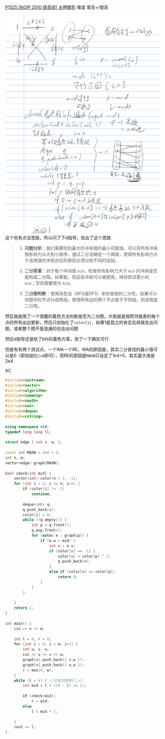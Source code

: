 [P1525 [NOIP 2010 提高组] 关押罪犯](https://www.luogu.com.cn/problem/P1525)
难度
普及+/提高

![photo](../../photo/P1525%20[NOIP%202010%20提高组]%20关押罪犯_已批注.png)
这个也有点没思路，所以问了下d指导，给出了这个思路
>1. **问题分析**：我们需要找到最大的冲突值的最小可能值。可以将所有冲突按影响力从大到小排序，通过二分法确定一个阈值，使得所有影响力大于该阈值的冲突对应的罪犯必须分到不同的监狱。
>
>2. **二分答案**：对于每个中间值 `mid`，检查所有影响力大于 `mid` 的冲突是否能构成二分图。如果能，则这些冲突可以被避免，继续尝试更小的 `mid`；否则需要增大 `mid`。
>
>3. **二分图判断**：使用染色法（BFS或DFS）来检查图的二分性。如果可以将图中的节点分成两组，使得所有边的两个节点属于不同组，则该图是二分图。

然后我就用了一个很蠢的着色方法判断是否为二分图，大抵就是按照邻接表的每个点的所有出边更新，然后只初始化了`color[1]`，如果1是孤立的肯定后续就会出问题，或者整个图不是连通的也会出问题

然后d指导还是给了bfs的着色方案，改了一下确实可行

但是有有两个测试点，一个WA一个RE，WA的原因是，其实二分查找的最小值可以是0（即初始化`l=0`即可），而RE的原因是`MAXN`只设定了1e4+5，其实最大值是2e4

AC
```c++
#include<iostream>
#include<vector>
#include<algorithm>
#include<iomanip>
#include<cmath>
#include<set>
#include<deque>
#include<cstring>

using namespace std;
typedef long long ll;

struct edge { int v, w; };

const int MAXN = 2e4 + 5;
int n, m;
vector<edge> graph[MAXN];

bool check(int mid) {
	vector<int> color(n + 1, -1);
	for (int i = 1; i <= n; i++) {
		if (color[i] != -1)
			continue;

		deque<int> q;
		q.push_back(i);
		color[i] = 0;
		while (!q.empty()) {
			int p = q.front();
			q.pop_front();
			for (auto& e : graph[p]) {
				if (e.w > mid) {
					int v = e.v;
					if (color[v] == -1) {
						color[v] = color[p] ^ 1;
						q.push_back(v);
					}
					else if (color[v] == color[p])
						return 0;
				}
			}
		}

	}
	return 1;
}

int main() {
	cin >> n >> m;

	int l = 0, r = 0;
	for (int i = 0; i < m; i++) {
		int u, v, w;
		cin >> u >> v >> w;
		graph[u].push_back({ v,w });
		graph[v].push_back({ u,w });
		r = max(r, w);
	}
	while (l < r) { //可选范围是[l,r]
		int mid = l + ((r - l) >> 1);

		if (check(mid))
			r = mid;
		else
			l = mid + 1;

	}
	cout << l;
}
```
